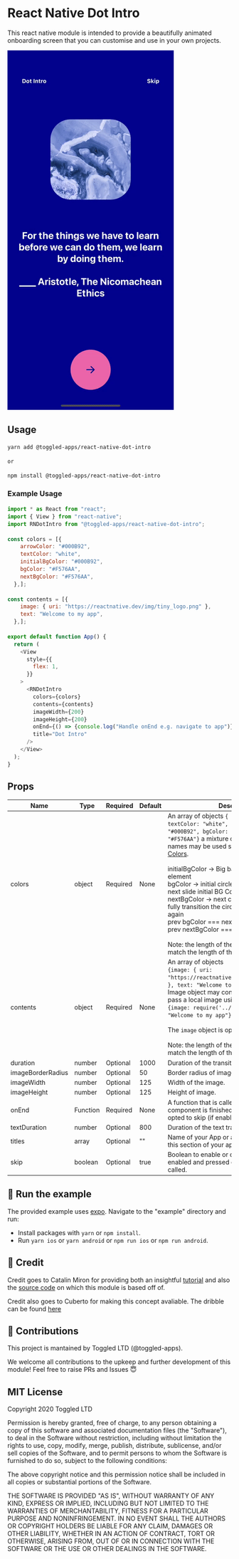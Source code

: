 # React Native Dot Intro

This react native module is intended to provide a beautifully animated onboarding screen that you can customise and use in your own projects.

![Alt Text](./assets/react-native-dot-intro.gif)

## Usage

```
yarn add @toggled-apps/react-native-dot-intro

or 

npm install @toggled-apps/react-native-dot-intro
```

### Example Usage
```javascript
import * as React from "react";
import { View } from "react-native";
import RNDotIntro from "@toggled-apps/react-native-dot-intro";

const colors = [{
    arrowColor: "#000B92",
    textColor: "white",
    initialBgColor: "#000B92",
    bgColor: "#F576AA",
    nextBgColor: "#F576AA",
  },];

const contents = [{
    image: { uri: "https://reactnative.dev/img/tiny_logo.png" },
    text: "Welcome to my app",
  },];

export default function App() {
  return (
    <View
      style={{
        flex: 1,
      }}
    >
      <RNDotIntro
        colors={colors}
        contents={contents}
        imageWidth={200}
        imageHeight={200}
        onEnd={() => {console.log("Handle onEnd e.g. navigate to app")}}
        title="Dot Intro"
      />
    </View>
  );
}

```

## Props

|Name|Type|Required|Default|Description|
|---|---|---|---|---|
|colors|object|Required|None|An array of objects `{ arrowColor: "#000B92", textColor: "white", initialBgColor: "#000B92", bgColor: "#F576AA", nextBgColor: "#F576AA"}` a mixture of hexcodes and color names may be used see [React Native Default Colors](https://reactnative.dev/docs/colors).<br/><br/>initialBgColor -> Big background of the element<br/>bgColor -> initial circle bg color that will be the next slide initial BG Color<br/>nextBgColor -> next circle bg color after we fully transition the circle and this will be small again</br>prev bgColor === next initialBgColor<br/>prev nextBgColor === next bgColor`.<br/><br/>Note: the length of the colors array must match the length of the contents array.|
|contents|object|Required|None|An array of objects<br/>`{image: { uri: "https://reactnative.dev/img/tiny_logo.png" }, text: "Welcome to my app"}`.<br/>Image object may contain a uri or you may pass a local image using<br/>`{image: require('../path/to/image'), text: "Welcome to my app"}`.<br/><br/>The `image` object is optional and `text` can be ""<br/><br/>Note: the length of the colors array must match the length of the contents array.|
|duration|number|Optional|1000|Duration of the transition animation.|
|imageBorderRadius|number|Optional|50|Border radius of image.|
|imageWidth|number|Optional|125|Width of the image.|
|imageHeight|number|Optional|125|Height of image.|
|onEnd|Function|Required|None|A function that is called when the app intro component is finished or you the user has opted to skip (if enabled).|
|textDuration|number|Optional|800|Duration of the text transition animation.|
|titles|array|Optional|""|Name of your App or alternatively the title of this section of your app.|
|skip|boolean|Optional|true|Boolean to enable or disable the skip button. If enabled and pressed onEnd function will be called.|

## 🚀 Run the example
The provided example uses [expo](https://expo.io/). Navigate to the "example" directory and run:

- Install packages with `yarn` or `npm install`.
- Run `yarn ios` or `yarn android` or `npm run ios` or `npm run android`.

## 💸 Credit

Credit goes to Catalin Miron for providing both an insightful [tutorial](https://youtu.be/vQNg06Hf0MQ) and also the [source code](https://github.com/catalinmiron/react-native-dot-inversion) on which this module is based off of.

Credit also goes to Cuberto for making this concept avaliable. The dribble can be found [here](https://dribbble.com/shots/6654320-Animated-Onboarding-Screens)

## 🤟 Contributions
This project is mantained by Toggled LTD (@toggled-apps).

We welcome all contributions to the upkeep and further development of this module! Feel free to raise PRs and Issues 😇

## MIT License
Copyright 2020 Toggled LTD

Permission is hereby granted, free of charge, to any person obtaining a copy of this software and associated documentation files (the "Software"), to deal in the Software without restriction, including without limitation the rights to use, copy, modify, merge, publish, distribute, sublicense, and/or sell copies of the Software, and to permit persons to whom the Software is furnished to do so, subject to the following conditions:

The above copyright notice and this permission notice shall be included in all copies or substantial portions of the Software.

THE SOFTWARE IS PROVIDED "AS IS", WITHOUT WARRANTY OF ANY KIND, EXPRESS OR IMPLIED, INCLUDING BUT NOT LIMITED TO THE WARRANTIES OF MERCHANTABILITY, FITNESS FOR A PARTICULAR PURPOSE AND NONINFRINGEMENT. IN NO EVENT SHALL THE AUTHORS OR COPYRIGHT HOLDERS BE LIABLE FOR ANY CLAIM, DAMAGES OR OTHER LIABILITY, WHETHER IN AN ACTION OF CONTRACT, TORT OR OTHERWISE, ARISING FROM, OUT OF OR IN CONNECTION WITH THE SOFTWARE OR THE USE OR OTHER DEALINGS IN THE SOFTWARE.

